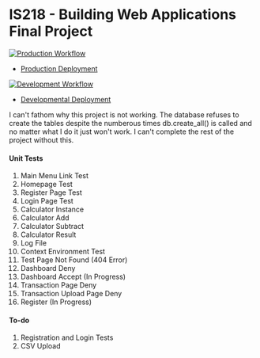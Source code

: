 # IS218 - Building Web Applications Final Project

[![Production Workflow](https://github.com/jll38/IS218_Final/actions/workflows/prod.yml/badge.svg)](https://github.com/jll38/IS218_Final/actions/workflows/prod.yml)

* [Production Deployment](https://jll38-IS218-final.herokuapp.com/)


[![Development Workflow](https://github.com/jll38/IS218_Final/actions/workflows/dev.yml/badge.svg)](https://github.com/jll38/IS218_Final/actions/workflows/dev.yml)

* [Developmental Deployment](https://jll38-IS218-final-dev.herokuapp.com/)

I can't fathom why this project is not working.
The database refuses to create the tables
despite the numberous times db.create_all() is called
and no matter what I do it just won't work.
I can't complete the rest of the project without this.
#### Unit Tests
1. Main Menu Link Test
2. Homepage Test
3. Register Page Test
4. Login Page Test
5. Calculator Instance
6. Calculator Add
7. Calculator Subtract
8. Calculator Result
9. Log File
10. Context Environment Test
11. Test Page Not Found (404 Error)
12. Dashboard Deny
13. Dashboard Accept (In Progress)
14. Transaction Page Deny
15. Transaction Upload Page Deny
16. Register (In Progress)

#### To-do
1. Registration and Login Tests
2. CSV Upload